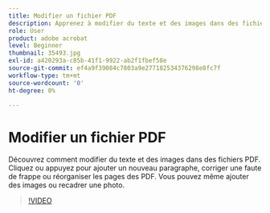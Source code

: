 ```yaml
---
title: Modifier un fichier PDF
description: Apprenez à modifier du texte et des images dans des fichiers PDF.
role: User
product: adobe acrobat
level: Beginner
thumbnail: 35493.jpg
exl-id: a420293a-c85b-41f1-9922-ab2f1fbef58e
source-git-commit: ef4a9f39084c7803a9e277182534376298e8fc7f
workflow-type: tm+mt
source-wordcount: '0'
ht-degree: 0%

---
```


# Modifier un fichier PDF

Découvrez comment modifier du texte et des images dans des fichiers PDF. Cliquez ou appuyez pour ajouter un nouveau paragraphe, corriger une faute de frappe ou réorganiser les pages des PDF. Vous pouvez même ajouter des images ou recadrer une photo.

>[!VIDEO](https://video.tv.adobe.com/v/35493?hidetitle=true)
